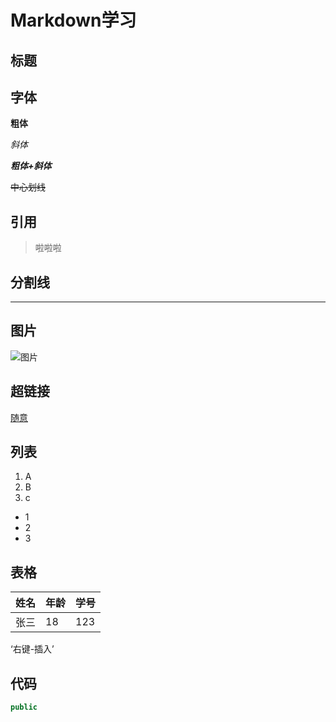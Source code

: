 # Markdown学习

## 标题

## 字体

**粗体**	

*斜体*

***粗体+斜体***

~~中心划线~~

## 引用

> 啦啦啦

## 分割线

---



## 图片

![图片](C:\Users\Administrator\Pictures\Screenshots\屏幕截图(1).png)

## 超链接

[随意](https://www.bilibili.com/video/BV12J41137hu?p=6)

## 列表

1. A
2. B
3. c

- 1
- 2
- 3

## 表格

| 姓名 | 年龄 | 学号 |
| ---- | ---- | ---- |
| 张三 | 18   | 123  |

‘右键-插入’

## 代码

```java
public 
```





